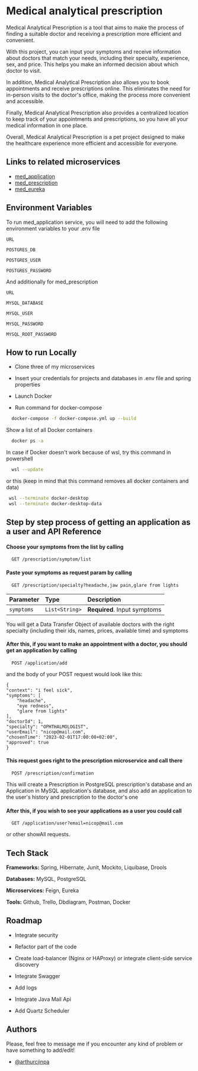 
# Medical analytical prescription

Medical Analytical Prescription is a tool that aims to make the process of finding a suitable doctor and receiving a prescription more efficient and convenient.

With this project, you can input your symptoms and receive information about doctors that match your needs, including their specialty, experience, sex, and price. This helps you make an informed decision about which doctor to visit.

In addition, Medical Analytical Prescription also allows you to book appointments and receive prescriptions online. This eliminates the need for in-person visits to the doctor's office, making the process more convenient and accessible.

Finally, Medical Analytical Prescription also provides a centralized location to keep track of your appointments and prescriptions, so you have all your medical information in one place.

Overall, Medical Analytical Prescription is a pet project designed to make the healthcare experience more efficient and accessible for everyone.


## Links to related microservices

 - [med_application](https://github.com/arthurcjinpa/medical_application)
 - [med_prescription](https://github.com/arthurcjinpa/medical_prescription)
 - [med_eureka](https://github.com/arthurcjinpa/medical_eureka)


## Environment Variables

To run med_application service, you will need to add the following environment variables to your .env file

`URL`

`POSTGRES_DB`

`POSTGRES_USER`

`POSTGRES_PASSWORD`

And additionally for med_prescription

`URL`

`MYSQL_DATABASE`

`MYSQL_USER`

`MYSQL_PASSWORD`

`MYSQL_ROOT_PASSWORD`
## How to run Locally

- Clone three of my microservices

- Insert your credentials for projects and databases in .env file and spring properties

- Launch Docker

- Run command for docker-compose

```bash
  docker-compose -f docker-compose.yml up --build
```

Show a list of all Docker containers 

```bash
  docker ps -a
```

In case if Docker doesn't work because of wsl, try this command in powershell

```bash
  wsl --update
```

or this (keep in mind that this command removes all docker containers and data)

```bash
 wsl --terminate docker-desktop
 wsl --terminate docker-desktop-data
```
## Step by step process of getting an application as a user and API Reference

#### Choose your symptoms from the list by calling 

```http
  GET /prescription/symptom/list
```

#### Paste your symptoms as request param by calling 

```http
  GET /prescription/specialty?headache,jaw pain,glare from lights
```

| Parameter | Type     | Description                       |
| :-------- | :------- | :-------------------------------- |
| `symptoms`      | `List<String>` | **Required**. Input symptoms |

You will get a Data Transfer Object of available doctors with the right specialty (including their ids, names, prices, available time) and symptoms

#### After this, if you want to make an appointment with a doctor, you should get an application by calling

```http
  POST /application/add
```
and the body of your POST request would look like this:

    {
    "context": "i feel sick",
    "symptoms": [
        "headache",
        "eye redness",
        "glare from lights"
    ],
    "doctorId": 1,
    "specialty": "OPHTHALMOLOGIST",
    "userEmail": "nicop@mail.com",
    "chosenTime": "2023-02-01T17:00:00+02:00",
    "approved": true
    }

#### This request goes right to the prescription microservice and call there

```http
  POST /prescription/confirmation
```

This will create a Prescription in PostgreSQL prescription's database and an Application in MySQL application's database, and also add an application to the user's history and prescription to the doctor's one

#### After this, if you wish to see your applications as a user you could call

```http
  GET /application/user?email=nicop@mail.com
```
or other showAll requests.



## Tech Stack

**Frameworks:** Spring, Hibernate, Junit, Mockito, Liquibase, Drools

**Databases:** MySQL, PostgreSQL

**Microservices:** Feign, Eureka

**Tools:** Github, Trello, Dbdiagram, Postman, Docker


## Roadmap

- Integrate security

- Refactor part of the code

- Create load-balancer (Nginx or HAProxy) or integrate client-side service discovery

- Integrate Swagger

- Add logs

- Integrate Java Mail Api

- Add Quartz Scheduler


## Authors

Please, feel free to message me if you encounter any kind of problem or have something to add/edit!
- [@arthurcjinpa](https://www.github.com/arthurcjinpa)

